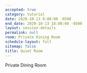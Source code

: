 ```yaml
---
accepted: true
category: tutorial
date: 2020-10-13 8:00:00 -0500
end_date: 2020-10-13 18:00:00 -0500
layout: session-details
permalink: null
room: Private Dining Room
schedule-layout: full
sitemap: false
title: Quiet Room
---
```


Private Dining Room